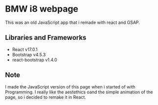 # BMW i8 webpage
This was an old JavaScript app that i remade with react and GSAP. 


## Libraries and Frameworks
*  React v17.0.1
*  Bootstrap v4.5.3
*  react-bootstrap v1.4.0

## Note
I made the JavaScript version of this page when i started of with Programming. I really like the aestethics oand the simple animation of the page, so i decided to remake it in React.
